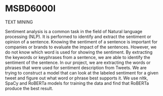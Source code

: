 # MSBD6000I
TEXT MINING

Sentiment analysis is a common task in the field of Natural language processing (NLP). It is performed to identify and extract the sentiment or opinion of a sentence. Knowing the sentiment of a sentence is important for companies or brands to evaluate the impact of the sentences. However, we do not know which word is used for showing the sentiment. By extracting the keywords or keyphrases from a sentence, we are able to identify the sentiment of the sentence. In our project, we are extracting the words or phrases that were used for sentiment description from Tweets. We are trying to construct a model that can look at the labeled sentiment for a given tweet and figure out what word or phrase best supports it. We use nltk, SpaCy and RoBERTa models for training the data and find that RoBERTa produce the best result.  

